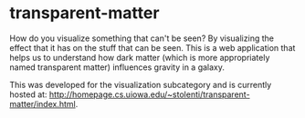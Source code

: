 transparent-matter
==================

How do you visualize something that can't be seen? By visualizing the effect that it has on the stuff that can be seen. This is a web application that helps us to understand how dark matter (which is more appropriately named transparent matter) influences gravity in a galaxy.

This was developed for the visualization subcategory and is currently hosted at: http://homepage.cs.uiowa.edu/~stolenti/transparent-matter/index.html. 
